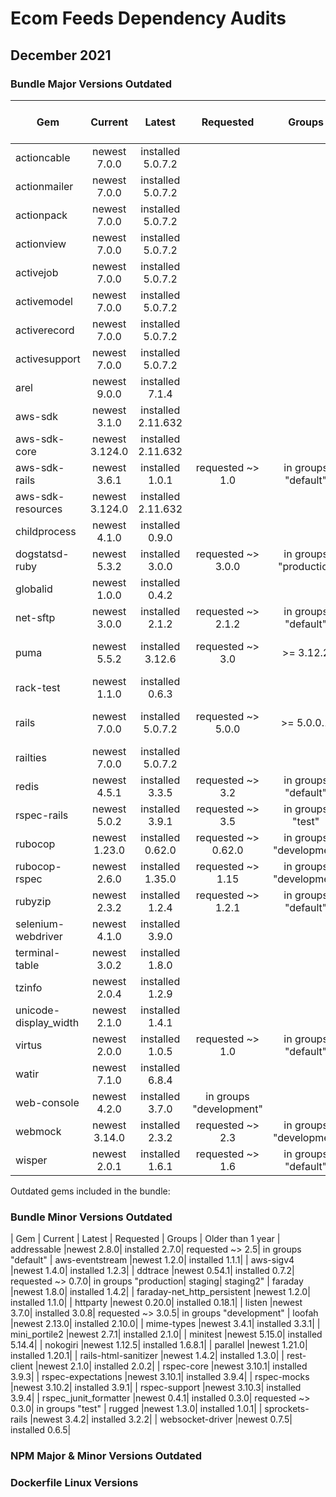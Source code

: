 # Ecom Feeds Dependency Audits


## December 2021


### Bundle Major Versions Outdated
| Gem | Current | Latest |  Requested | Groups | Older than 1 year
|---|:----------:|:-------:|:-------:|:-------:|:-------:|
| actioncable |newest 7.0.0| installed 5.0.7.2|
| actionmailer |newest 7.0.0| installed 5.0.7.2|
| actionpack |newest 7.0.0| installed 5.0.7.2|
| actionview |newest 7.0.0| installed 5.0.7.2|
| activejob |newest 7.0.0| installed 5.0.7.2|
| activemodel |newest 7.0.0| installed 5.0.7.2|
| activerecord |newest 7.0.0| installed 5.0.7.2|
| activesupport |newest 7.0.0| installed 5.0.7.2|
| arel |newest 9.0.0| installed 7.1.4|
| aws-sdk |newest 3.1.0| installed 2.11.632|
| aws-sdk-core |newest 3.124.0| installed 2.11.632|
| aws-sdk-rails |newest 3.6.1| installed 1.0.1| requested ~> 1.0| in groups "default"
| aws-sdk-resources |newest 3.124.0| installed 2.11.632|
| childprocess |newest 4.1.0| installed 0.9.0|
| dogstatsd-ruby |newest 5.3.2| installed 3.0.0| requested ~> 3.0.0| in groups "production| staging| staging2"
| globalid |newest 1.0.0| installed 0.4.2|
| net-sftp |newest 3.0.0| installed 2.1.2| requested ~> 2.1.2| in groups "default"
| puma |newest 5.5.2| installed 3.12.6| requested ~> 3.0| >= 3.12.2| in groups "default"
| rack-test |newest 1.1.0| installed 0.6.3|
| rails |newest 7.0.0| installed 5.0.7.2| requested ~> 5.0.0| >= 5.0.0.1| in groups "default"
| railties |newest 7.0.0| installed 5.0.7.2|
| redis |newest 4.5.1| installed 3.3.5| requested ~> 3.2| in groups "default"
| rspec-rails |newest 5.0.2| installed 3.9.1| requested ~> 3.5| in groups "test"
| rubocop |newest 1.23.0| installed 0.62.0| requested ~> 0.62.0| in groups "development| test"
| rubocop-rspec |newest 2.6.0| installed 1.35.0| requested ~> 1.15| in groups "development| test"
| rubyzip |newest 2.3.2| installed 1.2.4| requested ~> 1.2.1| in groups "default"
| selenium-webdriver |newest 4.1.0| installed 3.9.0|
| terminal-table |newest 3.0.2| installed 1.8.0|
| tzinfo |newest 2.0.4| installed 1.2.9|
| unicode-display_width |newest 2.1.0| installed 1.4.1|
| virtus |newest 2.0.0| installed 1.0.5| requested ~> 1.0| in groups "default"
| watir |newest 7.1.0| installed 6.8.4|
| web-console |newest 4.2.0| installed 3.7.0| in groups "development"
| webmock |newest 3.14.0| installed 2.3.2| requested ~> 2.3| in groups "development| test"
| wisper |newest 2.0.1| installed 1.6.1| requested ~> 1.6| in groups "default"
  
Outdated gems included in the bundle:
### Bundle Minor Versions Outdated 
| Gem | Current | Latest |  Requested | Groups | Older than 1 year
| addressable |newest 2.8.0| installed 2.7.0| requested ~> 2.5| in groups "default"
| aws-eventstream |newest 1.2.0| installed 1.1.1|
| aws-sigv4 |newest 1.4.0| installed 1.2.3|
| ddtrace |newest 0.54.1| installed 0.7.2| requested ~> 0.7.0| in groups "production| staging| staging2"
| faraday |newest 1.8.0| installed 1.4.2|
| faraday-net_http_persistent |newest 1.2.0| installed 1.1.0|
| httparty |newest 0.20.0| installed 0.18.1|
| listen |newest 3.7.0| installed 3.0.8| requested ~> 3.0.5| in groups "development"
| loofah |newest 2.13.0| installed 2.10.0|
| mime-types |newest 3.4.1| installed 3.3.1|
| mini_portile2 |newest 2.7.1| installed 2.1.0|
| minitest |newest 5.15.0| installed 5.14.4|
| nokogiri |newest 1.12.5| installed 1.6.8.1|
| parallel |newest 1.21.0| installed 1.20.1|
| rails-html-sanitizer |newest 1.4.2| installed 1.3.0|
| rest-client |newest 2.1.0| installed 2.0.2|
| rspec-core |newest 3.10.1| installed 3.9.3|
| rspec-expectations |newest 3.10.1| installed 3.9.4|
| rspec-mocks |newest 3.10.2| installed 3.9.1|
| rspec-support |newest 3.10.3| installed 3.9.4|
| rspec_junit_formatter |newest 0.4.1| installed 0.3.0| requested ~> 0.3.0| in groups "test"
| rugged |newest 1.3.0| installed 1.0.1|
| sprockets-rails |newest 3.4.2| installed 3.2.2|
| websocket-driver |newest 0.7.5| installed 0.6.5|

### NPM Major & Minor Versions Outdated
  
### Dockerfile Linux Versions
  
  
  
